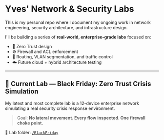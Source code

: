 # Yves' Network & Security Labs

This is my personal repo where I document my ongoing work in network engineering, security architecture, and infrastructure design.

I'll be building a series of **real-world, enterprise-grade labs** focused on:
- 🔐 Zero Trust design
- ⚙️ Firewall and ACL enforcement
- 📡 Routing, VLAN segmentation, and traffic control
- ☁️ Future cloud + hybrid architecture testing

---

## 🏰 Current Lab — **Black Friday: Zero Trust Crisis Simulation**

My latest and most complete lab is a 12-device enterprise network simulating a real security crisis response environment.

> Goal: **No lateral movement. Every flow inspected. One firewall choke point.**

📁 Lab folder: [`/BlackFriday`](./BlackFriday)
